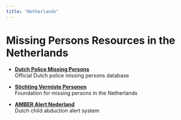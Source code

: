 ```yaml
---
title: "Netherlands"
---
```


# Missing Persons Resources in the Netherlands

- **[Dutch Police Missing Persons](https://www.politie.nl/en/missing)**  
  Official Dutch police missing persons database

- **[Stichting Vermiste Personen](https://www.vermiste-personen.nl/)**  
  Foundation for missing persons in the Netherlands

- **[AMBER Alert Nederland](https://www.amberalert.nl/)**  
  Dutch child abduction alert system
